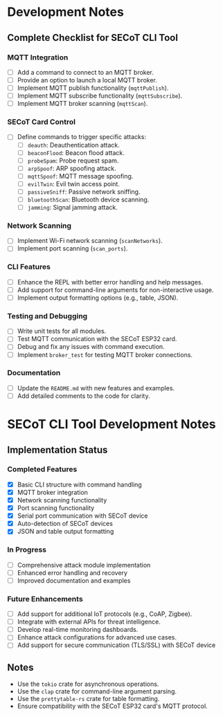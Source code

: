 # Development Notes

## Complete Checklist for SECoT CLI Tool

### MQTT Integration
- [ ] Add a command to connect to an MQTT broker.
- [ ] Provide an option to launch a local MQTT broker.
- [ ] Implement MQTT publish functionality (`mqttPublish`).
- [ ] Implement MQTT subscribe functionality (`mqttSubscribe`).
- [ ] Implement MQTT broker scanning (`mqttScan`).

### SECoT Card Control
- [ ] Define commands to trigger specific attacks:
  - [ ] `deauth`: Deauthentication attack.
  - [ ] `beaconFlood`: Beacon flood attack.
  - [ ] `probeSpam`: Probe request spam.
  - [ ] `arpSpoof`: ARP spoofing attack.
  - [ ] `mqttSpoof`: MQTT message spoofing.
  - [ ] `evilTwin`: Evil twin access point.
  - [ ] `passiveSniff`: Passive network sniffing.
  - [ ] `bluetoothScan`: Bluetooth device scanning.
  - [ ] `jamming`: Signal jamming attack.

### Network Scanning
- [ ] Implement Wi-Fi network scanning (`scanNetworks`).
- [ ] Implement port scanning (`scan_ports`).

### CLI Features
- [ ] Enhance the REPL with better error handling and help messages.
- [ ] Add support for command-line arguments for non-interactive usage.
- [ ] Implement output formatting options (e.g., table, JSON).

### Testing and Debugging
- [ ] Write unit tests for all modules.
- [ ] Test MQTT communication with the SECoT ESP32 card.
- [ ] Debug and fix any issues with command execution.
- [ ] Implement `broker_test` for testing MQTT broker connections.

### Documentation
- [ ] Update the `README.md` with new features and examples.
- [ ] Add detailed comments to the code for clarity.

# SECoT CLI Tool Development Notes

## Implementation Status

### Completed Features
- [x] Basic CLI structure with command handling
- [x] MQTT broker integration
- [x] Network scanning functionality
- [x] Port scanning functionality
- [x] Serial port communication with SECoT device
- [x] Auto-detection of SECoT devices
- [x] JSON and table output formatting

### In Progress
- [ ] Comprehensive attack module implementation
- [ ] Enhanced error handling and recovery
- [ ] Improved documentation and examples

### Future Enhancements
- [ ] Add support for additional IoT protocols (e.g., CoAP, Zigbee).
- [ ] Integrate with external APIs for threat intelligence.
- [ ] Develop real-time monitoring dashboards.
- [ ] Enhance attack configurations for advanced use cases.
- [ ] Add support for secure communication (TLS/SSL) with SECoT device

## Notes
- Use the `tokio` crate for asynchronous operations.
- Use the `clap` crate for command-line argument parsing.
- Use the `prettytable-rs` crate for table formatting.
- Ensure compatibility with the SECoT ESP32 card's MQTT protocol.
